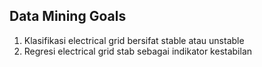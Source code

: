 ## Data Mining Goals
1. Klasifikasi electrical grid bersifat stable atau unstable
2. Regresi electrical grid stab sebagai indikator kestabilan
